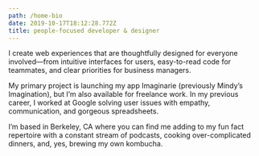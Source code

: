 ```yaml
---
path: /home-bio
date: 2019-10-17T18:12:28.772Z
title: people-focused developer & designer
---
```

I create web experiences that are thoughtfully designed for everyone involved—from intuitive interfaces for users, easy-to-read code for teammates, and clear priorities for business managers.

My primary project is launching my app Imaginarie (previously Mindy’s Imagination), but I’m also available for freelance work. In my previous career, I worked at Google solving user issues with empathy, communication, and gorgeous spreadsheets.

I’m based in Berkeley, CA where you can find me adding to my fun fact repertoire with a constant stream of podcasts, cooking over-complicated dinners, and, yes, brewing my own kombucha.
